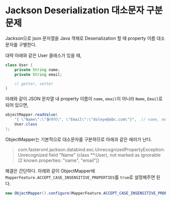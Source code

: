 # Jackson Deserialization 대소문자 구분 문제

Jackson으로 json 문자열을 Java 객체로 Deserialization 할 때 property 이름 대소문자를 구별한다.

대략 아래와 같은 User 클래스가 있을 때,

```java
class User {
    private String name;
    private String email;

    // getter, setter
}
```

아래와 같이 JSON 문자열 내 property 이름이 `name`, `email`이 아니라 `Name`, `Email`로 되어 있으면, 

```java
objectMapper.readValue(
    "{ \"Name\":\"돌아이\", \"Email\":\"doleye@abc.com\"}",  // name, email이 아니라 Name, Email
    User.class
);
```

ObjectMapper는 기본적으로 대소문자를 구분하므로 아래과 같은 에러가 난다.

>com.fasterxml.jackson.databind.exc.UnrecognizedPropertyException: Unrecognized field "Name" (class **.User), not marked as ignorable (2 known properties: "name", "email"])

해결은 간단하다. 아래와 같이 ObjectMapper에 `MapperFeature.ACCEPT_CASE_INSENSITIVE_PROPERTIES`를 `true`로 설정해주면 된다.

```java
new ObjectMapper().configure(MapperFeature.ACCEPT_CASE_INSENSITIVE_PROPERTIES, true);
```
